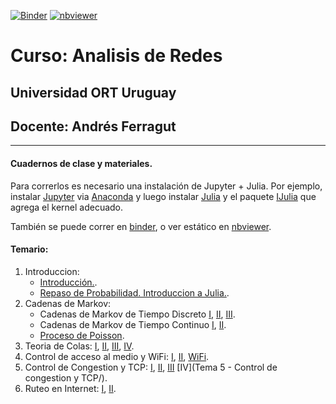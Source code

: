 [![Binder](https://mybinder.org/badge_logo.svg)](https://mybinder.org/v2/gh/aferragu/analisisderedes/master)
[![nbviewer](https://raw.githubusercontent.com/jupyter/design/master/logos/Badges/nbviewer_badge.svg)](https://nbviewer.jupyter.org/github/aferragu/analisisderedes/tree/master/)

# Curso: Analisis de Redes

## Universidad ORT Uruguay

## Docente: Andrés Ferragut

-----

#### Cuadernos de clase y materiales.

Para correrlos es necesario una instalación de Jupyter + Julia. Por ejemplo, instalar [Jupyter](https://jupyter.org/install.html) via [Anaconda](https://www.anaconda.com/products/individual) y luego instalar [Julia](https://julialang.org/) y el paquete [IJulia](https://github.com/JuliaLang/IJulia.jl) que agrega el kernel adecuado.

También se puede correr en [binder](https://mybinder.org/v2/gh/aferragu/analisisderedes/master), o ver estático en [nbviewer](https://nbviewer.jupyter.org/github/aferragu/analisisderedes/tree/master/).

#### Temario:

1. Introduccion:
	* [Introducción.](<Tema 1 - Introduccion/Introduccion.ipynb>).
	* [Repaso de Probabilidad. Introduccion a Julia.](<Tema 1 - Introduccion/Repaso de probabilidad. Introduccion a Julia.ipynb>).
2. Cadenas de Markov:
 	* Cadenas de Markov de Tiempo Discreto [I](<Tema 2 - Cadenas de Markov/Cadenas de Markov de Tiempo Discreto.ipynb>), [II](<CTema 2 - Cadenas de Markov/adenas de Markov de Tiempo Discreto II.ipynb>), [III](<Tema 2 - Cadenas de Markov/Cadenas de Markov de Tiempo Discreto III.ipynb>).
	* Cadenas de Markov de Tiempo Continuo [I](<CTema 2 - Cadenas de Markov/adenas de Markov de Tiempo Continuo.ipynb>), [II](<Tema 2 - Cadenas de Markov/Cadenas de Markov de Tiempo Continuo II.ipynb>).
	* [Proceso de Poisson](<Tema 2 - Cadenas de Markov/Proceso de Poisson.ipynb>).
3. Teoria de Colas: [I](<Tema 3 - Teoria de Colas/Teoria de colas.ipynb>), [II](<Tema 3 - Teoria de Colas/Teoria de colas II.ipynb>), [III](<Tema 3 - Teoria de Colas/Teoria de colas III.ipynb>), [IV](<Tema 3 - Teoria de Colas/Teoria de colas IV.ipynb>).
4. Control de acceso al medio y WiFi: [I](<Tema 4 - Capa de anlace y WiFi/Control de acceso al medio.ipynb>), [II](<Tema 4 - Capa de anlace y WiFi/Control de acceso al medio II.ipynb>), [WiFi](<Tema 4 - Capa de anlace y WiFi/Control de acceso al medio - WiFi.ipynb>).
5. Control de Congestion y TCP: [I](<Tema 5 - Control de congestion y TCP/Control de Congestion I.ipynb>), [II](<Tema 5 - Control de congestion y TCP/Control de Congestion II.ipynb>), [III](<Tema 5 - Control de congestion y TCP/Control de Congestion III.ipynb>) [IV](Tema 5 - Control de congestion y TCP/<Control de Congestion IV.ipynb>).
6. Ruteo en Internet: [I](<RTema 6 - Ruteo en Internet/uteo en Internet.ipynb>), [II](<Tema 6 - Ruteo en Internet/Ruteo en Internet II.ipynb>).
